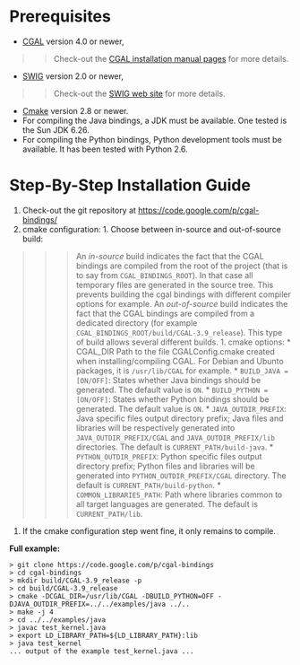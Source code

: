# Prerequisites #
  * [CGAL](http://www.cgal.org) version 4.0 or newer,
> > Check-out the [CGAL installation manual pages](http://www.cgal.org/Manual/latest/doc_html/installation_manual/contents.html) for more details.
  * [SWIG](http://www.swig.org) version 2.0 or newer,
> > Check-out the [SWIG web site](http://www.swig.org) for more details.
  * [Cmake](http://www.cmake.org) version 2.8 or newer.
  * For compiling the Java bindings, a JDK must be available. One tested is the Sun JDK 6.26.
  * For compiling the Python bindings, Python development tools must be available. It has been tested with Python 2.6.

# Step-By-Step Installation Guide #
  1. Check-out the git repository at https://code.google.com/p/cgal-bindings/
  1. cmake configuration:
    1. Choose between in-source and out-of-source build:
> > > An _in-source_ build indicates the fact that the CGAL bindings are compiled from the root of the project (that is to say from `CGAL_BINDINGS_ROOT`). In that case all temporary files are generated in the source tree. This prevents building the cgal bindings with different compiler options for example. An _out-of-source_ build indicates the fact that the CGAL bindings are compiled from a dedicated directory (for example `CGAL_BINDINGS_ROOT/build/CGAL-3.9_release`). This type of build allows several different builds.
    1. cmake options:
    * CGAL\_DIR
> > > Path to the file CGALConfig.cmake created when installing/compiling CGAL.
> > > For Debian and Ubunto packages, it is `/usr/lib/CGAL` for example.
    * `BUILD_JAVA = [ON/OFF]`:
> > > States whether Java bindings should be generated. The default value is `ON`.
    * `BUILD_PYTHON = [ON/OFF]`:
> > > States whether Python bindings should be generated. The default value is `ON`.
    * `JAVA_OUTDIR_PREFIX`:
> > > Java specific files output directory prefix; Java files and libraries will be respectively generated into `JAVA_OUTDIR_PREFIX/CGAL` and `JAVA_OUTDIR_PREFIX/lib` directories. The default is `CURRENT_PATH/build-java`.
    * `PYTHON_OUTDIR_PREFIX`:
> > > Python specific files output directory prefix; Python files and libraries will be generated into `PYTHON_OUTDIR_PREFIX/CGAL` directory. The default is `CURRENT_PATH/build-python`.
    * `COMMON_LIBRARIES_PATH`:
> > > Path where libraries common to all target languages are generated. The default is `CURRENT_PATH/lib`.
  1. If the cmake configuration step went fine, it only remains to compile.

**Full example:**
```
> git clone https://code.google.com/p/cgal-bindings
> cd cgal-bindings
> mkdir build/CGAL-3.9_release -p
> cd build/CGAL-3.9_release
> cmake -DCGAL_DIR=/usr/lib/CGAL -DBUILD_PYTHON=OFF -DJAVA_OUTDIR_PREFIX=../../examples/java ../..
> make -j 4
> cd ../../examples/java
> javac test_kernel.java
> export LD_LIBRARY_PATH=${LD_LIBRARY_PATH}:lib
> java test_kernel
... output of the example test_kernel.java ...
```